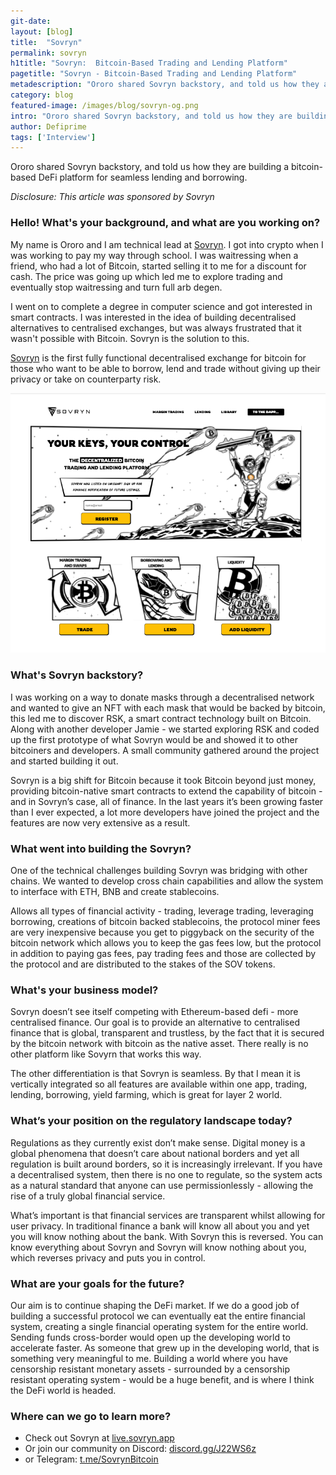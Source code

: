 ```yaml
---
git-date:
layout: [blog]
title:  "Sovryn"
permalink: sovryn
h1title: "Sovryn:  Bitcoin-Based Trading and Lending Platform"
pagetitle: "Sovryn - Bitcoin-Based Trading and Lending Platform"
metadescription: "Ororo shared Sovryn backstory, and told us how they are building a bitcoin-based DeFi platform for seamless lending and borrowing"
category: blog
featured-image: /images/blog/sovryn-og.png
intro: "Ororo shared Sovryn backstory, and told us how they are building a bitcoin-based DeFi platform for seamless lending and borrowing"
author: Defiprime
tags: ['Interview']
---
```

Ororo shared Sovryn backstory, and told us how they are building a bitcoin-based DeFi platform for seamless lending and borrowing.

_Disclosure: This article was sponsored by Sovryn_

### Hello! What's your background, and what are you working on?

My name is Ororo and I am technical lead at [Sovryn](https://www.sovryn.app/). I got into crypto when I was working to pay my way through school. I was waitressing when a friend, who had a lot of Bitcoin, started selling it to me for a discount for cash. The price was going up which led me to explore trading and eventually stop waitressing and turn full arb degen.

I went on to complete a degree in computer science and got interested in smart contracts. I was interested in the idea of building decentralised alternatives to centralised exchanges, but was always frustrated that it wasn't possible with Bitcoin. Sovryn is the solution to this.

[Sovryn](https://www.sovryn.app/) is the first fully functional decentralised exchange for bitcoin for those who want to be able to borrow, lend and trade without giving up their privacy or take on counterparty risk.

![](/images/blog/Sovryn.png)

### What's Sovryn backstory?

I was working on a way to donate masks through a decentralised network and wanted to give an NFT with each mask that would be backed by bitcoin, this led me to discover RSK, a smart contract technology built on Bitcoin. Along with another developer Jamie - we started exploring RSK and coded up the first prototype of what Sovryn would be and showed it to other bitcoiners and developers. A small community gathered around the project and started building it out.

Sovryn is a big shift for Bitcoin because it took Bitcoin beyond just money, providing bitcoin-native smart contracts to extend the capability of bitcoin  - and in Sovryn’s case, all of finance. In the last years it’s been growing faster than I ever expected, a lot more developers have joined the project and the features are now very extensive as a result.

### What went into building the Sovryn?

One of the technical challenges building Sovryn was bridging with other chains. We wanted to develop cross chain capabilities and allow the system to interface with ETH, BNB and create stablecoins.

Allows all types of financial activity - trading, leverage trading, leveraging borrowing, creations of bitcoin backed stablecoins, the protocol miner fees are very inexpensive because you get to piggyback on the security of the bitcoin network which allows you to keep the gas fees low, but the protocol in addition to paying gas fees, pay trading fees and those are collected by the protocol and are distributed to the stakes of the SOV tokens.


### What's your business model?

Sovryn doesn’t see itself competing with Ethereum-based defi - more centralised finance. Our goal is to provide an alternative to centralised finance that is global, transparent and trustless, by the fact that it is secured by the bitcoin network with bitcoin as the native asset. There really is no other platform like Sovyrn that works this way.

The other differentiation is that Sovryn is seamless. By that I mean it is vertically integrated so all features are available within one app, trading, lending, borrowing, yield farming, which is great for layer 2 world.


### What’s your position on the regulatory landscape today?

Regulations as they currently exist don’t make sense. Digital money is a global phenomena that doesn’t care about national borders and yet all regulation is built around borders, so it is increasingly irrelevant. If you have a decentralised system, then there is no one to regulate, so the system acts as a natural standard that anyone can use permissionlessly - allowing the rise of a truly global financial service.

What’s important is that financial services are transparent whilst allowing for user privacy. In traditional finance a bank will know all about you and yet you will know nothing about the bank. With Sovryn this is reversed. You can know everything about Sovryn and Sovryn will  know nothing about you,  which reverses privacy and puts you in control.


### What are your goals for the future?

Our aim is to continue shaping the DeFi market. If we do a good job of building a successful protocol we can eventually eat the entire financial system, creating a single financial operating system for the entire world. Sending funds cross-border would open up the developing world to accelerate faster. As someone that grew up in the developing world, that is something very meaningful to me. Building a world where you have censorship resistant monetary assets - surrounded by a censorship resistant operating system - would be a huge benefit, and is where I think the DeFi world is headed.


### Where can we go to learn more?

- Check out Sovryn at [live.sovryn.app](https://live.sovryn.app)
- Or join our community on Discord: [discord.gg/J22WS6z](https://discord.gg/J22WS6z)
- or Telegram: [t.me/SovrynBitcoin](https://t.me/SovrynBitcoin)
